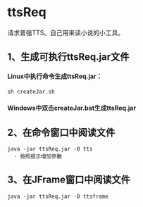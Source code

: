# ttsReq

请求普强TTS。自己用来读小说的小工具。
## 1、生成可执行ttsReq.jar文件

#### Linux中执行命令生成ttsReq.jar：

```
sh createJar.sh
```

#### Windows中双击createJar.bat生成ttsReq.jar

## 2、在命令窗口中阅读文件

```
java -jar ttsReq.jar -0 tts
  · 按照提示增加參數
```

## 3、在JFrame窗口中阅读文件

```
java -jar ttsReq.jar -0 ttsframe
```
